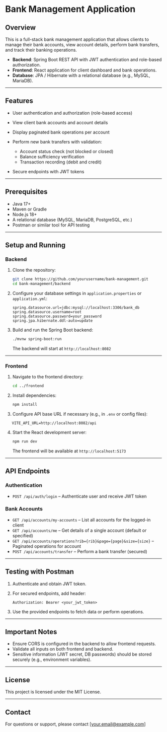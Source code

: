 
# Bank Management Application

## Overview

This is a full-stack bank management application that allows clients to manage their bank accounts, view account details, perform bank transfers, and track their banking operations.

* **Backend**: Spring Boot REST API with JWT authentication and role-based authorization.
* **Frontend**: React application for client dashboard and bank operations.
* **Database**: JPA / Hibernate with a relational database (e.g., MySQL, MariaDB).

---

## Features

* User authentication and authorization (role-based access)
* View client bank accounts and account details
* Display paginated bank operations per account
* Perform new bank transfers with validation:

  * Account status check (not blocked or closed)
  * Balance sufficiency verification
  * Transaction recording (debit and credit)
* Secure endpoints with JWT tokens

---

## Prerequisites

* Java 17+
* Maven or Gradle
* Node.js 18+
* A relational database (MySQL, MariaDB, PostgreSQL, etc.)
* Postman or similar tool for API testing

---

## Setup and Running

### Backend

1. Clone the repository:

   ```bash
   git clone https://github.com/yourusername/bank-management.git
   cd bank-management/backend
   ```

2. Configure your database settings in `application.properties` or `application.yml`:

   ```properties
   spring.datasource.url=jdbc:mysql://localhost:3306/bank_db
   spring.datasource.username=root
   spring.datasource.password=your_password
   spring.jpa.hibernate.ddl-auto=update
   ```

3. Build and run the Spring Boot backend:

   ```bash
   ./mvnw spring-boot:run
   ```

   The backend will start at `http://localhost:8082`

---

### Frontend

1. Navigate to the frontend directory:

   ```bash
   cd ../frontend
   ```

2. Install dependencies:

   ```bash
   npm install
   ```

3. Configure API base URL if necessary (e.g., in `.env` or config files):

```
   VITE_API_URL=http://localhost:8082/api
   ```

4. Start the React development server:

   ```bash
   npm run dev
   ```

   The frontend will be available at `http://localhost:5173` 

---

## API Endpoints

### Authentication

* `POST /api/auth/login` – Authenticate user and receive JWT token

### Bank Accounts

* `GET /api/accounts/my-accounts` – List all accounts for the logged-in client
* `GET /api/accounts/me` – Get details of a single account (default or specified)
* `GET /api/accounts/operations?rib={rib}&page={page}&size={size}` – Paginated operations for account
* `POST /api/accounts/transfer` – Perform a bank transfer (secured)

---

## Testing with Postman

1. Authenticate and obtain JWT token.
2. For secured endpoints, add header:

   ```
   Authorization: Bearer <your_jwt_token>
   ```
3. Use the provided endpoints to fetch data or perform operations.

---

## Important Notes

* Ensure CORS is configured in the backend to allow frontend requests.
* Validate all inputs on both frontend and backend.
* Sensitive information (JWT secret, DB passwords) should be stored securely (e.g., environment variables).

---

## License

This project is licensed under the MIT License.

---

## Contact

For questions or support, please contact \[[your.email@example.com](mailto:your.email@example.com)]